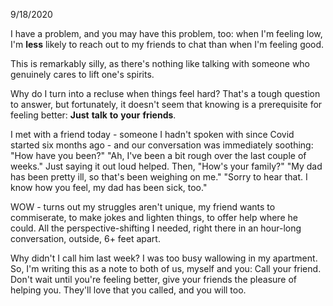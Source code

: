 9/18/2020

I have a problem, and you may have this problem, too: when I'm feeling low, I'm **less** likely to reach out to my friends to chat than when I'm feeling good.

This is remarkably silly, as there's nothing like talking with someone who genuinely cares to lift one's spirits.

Why do I turn into a recluse when things feel hard? That's a tough question to answer, but fortunately, it doesn't seem that knowing is a prerequisite for feeling better: **Just** **talk** **to** **your** **friends**.

I met with a friend today - someone I hadn't spoken with since Covid started six months ago - and our conversation was immediately soothing: "How have you been?" "Ah, I've been a bit rough over the last couple of weeks." Just saying it out loud helped. Then, "How's your family?" "My dad has been pretty ill, so that's been weighing on me." "Sorry to hear that. I know how you feel, my dad has been sick, too."

WOW - turns out my struggles aren't unique, my friend wants to commiserate, to make jokes and lighten things, to offer help where he could. All the perspective-shifting I needed, right there in an hour-long conversation, outside, 6+ feet apart.

Why didn't I call him last week? I was too busy wallowing in my apartment. So, I'm writing this as a note to both of us, myself and you: Call your friend. Don't wait until you're feeling better, give your friends the pleasure of helping you. They'll love that you called, and you will too.
